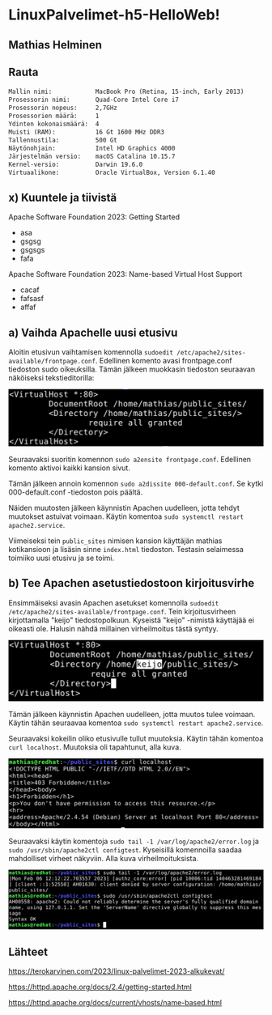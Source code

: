 # LinuxPalvelimet-h5-HelloWeb!

## Mathias Helminen

## Rauta
    Mallin nimi:            MacBook Pro (Retina, 15-inch, Early 2013)
    Prosessorin nimi:       Quad-Core Intel Core i7
    Prosessorin nopeus:     2,7GHz
    Prosessorien määrä:     1
    Ydinten kokonaismäärä:  4
    Muisti (RAM):           16 Gt 1600 MHz DDR3
    Tallennustila:          500 Gt
    Näytönohjain:           Intel HD Graphics 4000
    Järjestelmän versio:    macOS Catalina 10.15.7
    Kernel-versio:          Darwin 19.6.0
    Virtuaalikone:          Oracle VirtualBox, Version 6.1.40
    
## x) Kuuntele ja tiivistä

Apache Software Foundation 2023: Getting Started
- asa
- gsgsg
- gsgsgs
- fafa

Apache Software Foundation 2023: Name-based Virtual Host Support
- cacaf
- fafsasf
- affaf

## a) Vaihda Apachelle uusi etusivu

Aloitin etusivun vaihtamisen komennolla ``sudoedit /etc/apache2/sites-available/frontpage.conf``. Edellinen komento avasi frontpage.conf tiedoston sudo oikeuksilla. Tämän jälkeen muokkasin tiedoston seuraavan näköiseksi tekstieditorilla:

![Add file: Upload](sudoedit-h6.png)

Seuraavaksi suoritin komennon ``sudo a2ensite frontpage.conf``. Edellinen komento aktivoi kaikki kansion sivut.

Tämän jälkeen annoin komennon ``sudo a2dissite 000-default.conf``. Se kytki 000-default.conf -tiedoston pois päältä. 

Näiden muutosten jälkeen käynnistin Apachen uudelleen, jotta tehdyt muutokset astuivat voimaan. Käytin komentoa ``sudo systemctl restart apache2.service``.

Viimeiseksi tein ``public_sites`` nimisen kansion käyttäjän mathias kotikansioon ja lisäsin sinne ``index.html`` tiedoston. Testasin selaimessa toimiiko uusi etusivu ja se toimi.

## b) Tee Apachen asetustiedostoon kirjoitusvirhe

Ensimmäiseksi avasin Apachen asetukset komennolla ``sudoedit /etc/apache2/sites-available/frontpage.conf``. Tein kirjoitusvirheen kirjottamalla "keijo" tiedostopolkuun. Kyseistä "keijo" -nimistä käyttäjää ei oikeasti ole. Halusin nähdä millainen virheilmoitus tästä syntyy.

![Add file: Upload](sudoedit-keijo-h6.png)

Tämän jälkeen käynnistin Apachen uudelleen, jotta muutos tulee voimaan. Käytin tähän seuraavaa komentoa ``sudo systemctl restart apache2.service``. 

Seuraavaksi kokeilin oliko etusivulle tullut muutoksia. Käytin tähän komentoa ``curl localhost``. Muutoksia oli tapahtunut, alla kuva.

![Add file: Upload](sudoedit-virhe-h6.png)

Seuraavaksi käytin komentoja ``sudo tail -1 /var/log/apache2/error.log`` ja ``sudo /usr/sbin/apache2ctl configtest``. Kyseisillä komennoilla saadaa mahdolliset virheet näkyviin. Alla kuva virheilmoituksista.

![Add file: Upload](sudoedit-virheet-h6.png)




## Lähteet

https://terokarvinen.com/2023/linux-palvelimet-2023-alkukevat/

https://httpd.apache.org/docs/2.4/getting-started.html

https://httpd.apache.org/docs/current/vhosts/name-based.html
